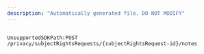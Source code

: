 ```yaml
---
description: "Automatically generated file. DO NOT MODIFY"
---
```


```powershellv2

UnsupportedSDKPath:POST /privacy/subjectRightsRequests/{subjectRightsRequest-id}/notes

```
